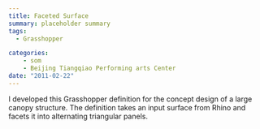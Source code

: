 ```yaml
---
title: Faceted Surface
summary: placeholder summary
tags:
  - Grasshopper

categories:
    - som
    - Beijing Tiangqiao Performing arts Center
date: "2011-02-22"
---
```


I developed this Grasshopper definition for the concept design of a large canopy structure. The definition takes an input surface from Rhino and facets it into alternating triangular panels.
